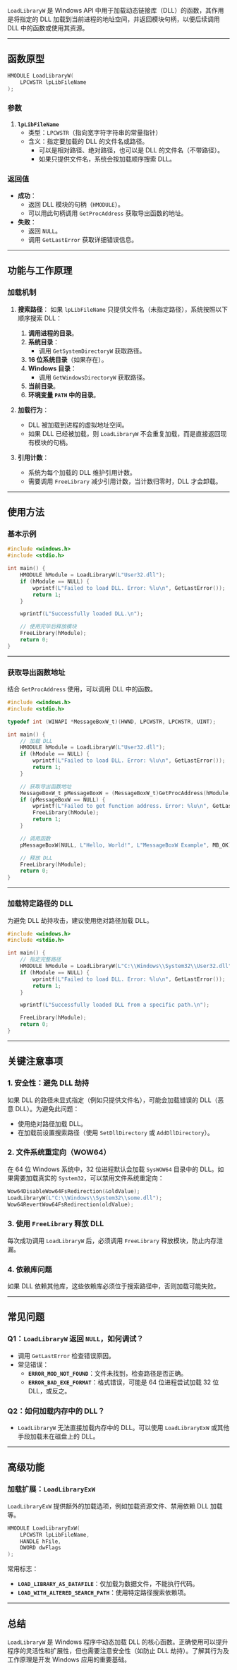 `LoadLibraryW` 是 Windows API 中用于加载动态链接库（DLL）的函数，其作用是将指定的 DLL 加载到当前进程的地址空间，并返回模块句柄，以便后续调用 DLL 中的函数或使用其资源。

---

## **函数原型**

```c
HMODULE LoadLibraryW(
    LPCWSTR lpLibFileName
);
```

### 参数
1. **`lpLibFileName`**
   - 类型：`LPCWSTR`（指向宽字符字符串的常量指针）
   - 含义：指定要加载的 DLL 的文件名或路径。
     - 可以是相对路径、绝对路径，也可以是 DLL 的文件名（不带路径）。
     - 如果只提供文件名，系统会按加载顺序搜索 DLL。

### 返回值
- **成功**：
  - 返回 DLL 模块的句柄（`HMODULE`）。
  - 可以用此句柄调用 `GetProcAddress` 获取导出函数的地址。
- **失败**：
  - 返回 `NULL`。
  - 调用 `GetLastError` 获取详细错误信息。

---

## **功能与工作原理**

### 加载机制
1. **搜索路径**：
   如果 `lpLibFileName` 只提供文件名（未指定路径），系统按照以下顺序搜索 DLL：
   1. **调用进程的目录**。
   2. **系统目录**：
      - 调用 `GetSystemDirectoryW` 获取路径。
   3. **16 位系统目录**（如果存在）。
   4. **Windows 目录**：
      - 调用 `GetWindowsDirectoryW` 获取路径。
   5. **当前目录**。
   6. **环境变量 `PATH` 中的目录**。

2. **加载行为**：
   - DLL 被加载到进程的虚拟地址空间。
   - 如果 DLL 已经被加载，则 `LoadLibraryW` 不会重复加载，而是直接返回现有模块的句柄。

3. **引用计数**：
   - 系统为每个加载的 DLL 维护引用计数。
   - 需要调用 `FreeLibrary` 减少引用计数，当计数归零时，DLL 才会卸载。

---

## **使用方法**

### 基本示例
```c
#include <windows.h>
#include <stdio.h>

int main() {
    HMODULE hModule = LoadLibraryW(L"User32.dll");
    if (hModule == NULL) {
        wprintf(L"Failed to load DLL. Error: %lu\n", GetLastError());
        return 1;
    }

    wprintf(L"Successfully loaded DLL.\n");

    // 使用完毕后释放模块
    FreeLibrary(hModule);
    return 0;
}
```

---

### 获取导出函数地址
结合 `GetProcAddress` 使用，可以调用 DLL 中的函数。

```c
#include <windows.h>
#include <stdio.h>

typedef int (WINAPI *MessageBoxW_t)(HWND, LPCWSTR, LPCWSTR, UINT);

int main() {
    // 加载 DLL
    HMODULE hModule = LoadLibraryW(L"User32.dll");
    if (hModule == NULL) {
        wprintf(L"Failed to load DLL. Error: %lu\n", GetLastError());
        return 1;
    }

    // 获取导出函数地址
    MessageBoxW_t pMessageBoxW = (MessageBoxW_t)GetProcAddress(hModule, "MessageBoxW");
    if (pMessageBoxW == NULL) {
        wprintf(L"Failed to get function address. Error: %lu\n", GetLastError());
        FreeLibrary(hModule);
        return 1;
    }

    // 调用函数
    pMessageBoxW(NULL, L"Hello, World!", L"MessageBoxW Example", MB_OK);

    // 释放 DLL
    FreeLibrary(hModule);
    return 0;
}
```

---

### 加载特定路径的 DLL
为避免 DLL 劫持攻击，建议使用绝对路径加载 DLL。

```c
#include <windows.h>
#include <stdio.h>

int main() {
    // 指定完整路径
    HMODULE hModule = LoadLibraryW(L"C:\\Windows\\System32\\User32.dll");
    if (hModule == NULL) {
        wprintf(L"Failed to load DLL. Error: %lu\n", GetLastError());
        return 1;
    }

    wprintf(L"Successfully loaded DLL from a specific path.\n");

    FreeLibrary(hModule);
    return 0;
}
```

---

## **关键注意事项**

### 1. **安全性：避免 DLL 劫持**
如果 DLL 的路径未显式指定（例如只提供文件名），可能会加载错误的 DLL（恶意 DLL）。为避免此问题：
- 使用绝对路径加载 DLL。
- 在加载前设置搜索路径（使用 `SetDllDirectory` 或 `AddDllDirectory`）。

### 2. **文件系统重定向（WOW64）**
在 64 位 Windows 系统中，32 位进程默认会加载 `SysWOW64` 目录中的 DLL。如果需要加载真实的 `System32`，可以禁用文件系统重定向：
```c
Wow64DisableWow64FsRedirection(&oldValue);
LoadLibraryW(L"C:\\Windows\\System32\\some.dll");
Wow64RevertWow64FsRedirection(oldValue);
```

### 3. **使用 `FreeLibrary` 释放 DLL**
每次成功调用 `LoadLibraryW` 后，必须调用 `FreeLibrary` 释放模块，防止内存泄漏。

### 4. **依赖库问题**
如果 DLL 依赖其他库，这些依赖库必须位于搜索路径中，否则加载可能失败。

---

## **常见问题**

### **Q1：`LoadLibraryW` 返回 `NULL`，如何调试？**
- 调用 `GetLastError` 检查错误原因。
- 常见错误：
  - **`ERROR_MOD_NOT_FOUND`**：文件未找到，检查路径是否正确。
  - **`ERROR_BAD_EXE_FORMAT`**：格式错误，可能是 64 位进程尝试加载 32 位 DLL，或反之。

### **Q2：如何加载内存中的 DLL？**
- `LoadLibraryW` 无法直接加载内存中的 DLL。可以使用 `LoadLibraryExW` 或其他手段加载未在磁盘上的 DLL。

---

## **高级功能**

### **加载扩展：`LoadLibraryExW`**
`LoadLibraryExW` 提供额外的加载选项，例如加载资源文件、禁用依赖 DLL 加载等。
```c
HMODULE LoadLibraryExW(
    LPCWSTR lpLibFileName,
    HANDLE hFile,
    DWORD dwFlags
);
```

常用标志：
- **`LOAD_LIBRARY_AS_DATAFILE`**：仅加载为数据文件，不能执行代码。
- **`LOAD_WITH_ALTERED_SEARCH_PATH`**：使用特定路径搜索依赖项。

---

## **总结**
`LoadLibraryW` 是 Windows 程序中动态加载 DLL 的核心函数。正确使用可以提升程序的灵活性和扩展性，但也需要注意安全性（如防止 DLL 劫持）。了解其行为及工作原理是开发 Windows 应用的重要基础。